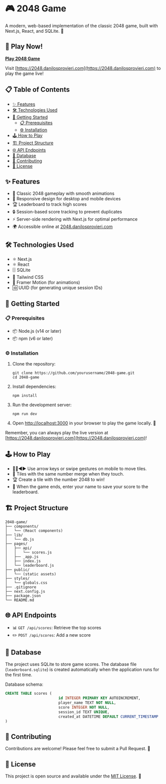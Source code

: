 # 🎮 2048 Game

A modern, web-based implementation of the classic 2048 game, built with Next.js, React, and SQLite. 🚀

## 🌟 Play Now!

**[Play 2048 Game](https://2048.danilosprovieri.com)**

Visit [https://2048.danilosprovieri.com](https://2048.danilosprovieri.com) to play the game live!

## 📋 Table of Contents

- [✨ Features](#-features)
- [🛠️ Technologies Used](#️-technologies-used)
- [🚀 Getting Started](#-getting-started)
    - [📋 Prerequisites](#-prerequisites)
    - [⚙️ Installation](#️-installation)
- [🕹️ How to Play](#️-how-to-play)
- [🏗️ Project Structure](#️-project-structure)
- [🌐 API Endpoints](#-api-endpoints)
- [💾 Database](#-database)
- [🤝 Contributing](#-contributing)
- [📄 License](#-license)

## ✨ Features

- 🧩 Classic 2048 gameplay with smooth animations
- 📱 Responsive design for desktop and mobile devices
- 🏆 Leaderboard to track high scores
- 🔒 Session-based score tracking to prevent duplicates
- ⚡ Server-side rendering with Next.js for optimal performance
- 🌍 Accessible online at [2048.danilosprovieri.com](https://2048.danilosprovieri.com)

## 🛠️ Technologies Used

- ⚛️ Next.js
- ⚛️ React
- 🗄️ SQLite
- 🎨 Tailwind CSS
- 🌟 Framer Motion (for animations)
- 🆔 UUID (for generating unique session IDs)

## 🚀 Getting Started

### 📋 Prerequisites

- 📦 Node.js (v14 or later)
- 📦 npm (v6 or later)

### ⚙️ Installation

1. Clone the repository:
   ```
   git clone https://github.com/yourusername/2048-game.git
   cd 2048-game
   ```

2. Install dependencies:
   ```
   npm install
   ```

3. Run the development server:
   ```
   npm run dev
   ```

4. Open [http://localhost:3000](http://localhost:3000) in your browser to play the game locally. 🎉

Remember, you can always play the live version at [https://2048.danilosprovieri.com](https://2048.danilosprovieri.com)!

## 🕹️ How to Play

- 🔼🔽◀️▶️ Use arrow keys or swipe gestures on mobile to move tiles.
- 🔢 Tiles with the same number merge when they touch.
- 🏆 Create a tile with the number 2048 to win!
- 📝 When the game ends, enter your name to save your score to the leaderboard.

## 🏗️ Project Structure

```
2048-game/
├── components/
│   └── (React components)
├── lib/
│   └── db.js
├── pages/
│   ├── api/
│   │   └── scores.js
│   ├── _app.js
│   ├── index.js
│   └── leaderboard.js
├── public/
│   └── (static assets)
├── styles/
│   └── globals.css
├── .gitignore
├── next.config.js
├── package.json
└── README.md
```

## 🌐 API Endpoints

- 📊 `GET /api/scores`: Retrieve the top scores
- ✏️ `POST /api/scores`: Add a new score

## 💾 Database

The project uses SQLite to store game scores. The database file (`leaderboard.sqlite`) is created automatically when the application runs for the first time.

Database schema:
```sql
CREATE TABLE scores (
                        id INTEGER PRIMARY KEY AUTOINCREMENT,
                        player_name TEXT NOT NULL,
                        score INTEGER NOT NULL,
                        session_id TEXT UNIQUE,
                        created_at DATETIME DEFAULT CURRENT_TIMESTAMP
)
```

## 🤝 Contributing

Contributions are welcome! Please feel free to submit a Pull Request. 👥

## 📄 License

This project is open source and available under the [MIT License](LICENSE). 📜